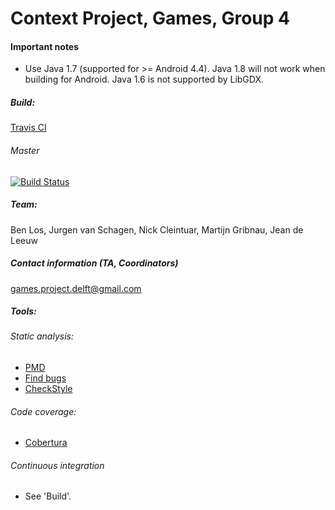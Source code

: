 Context Project, Games, Group 4
===============================

#### Important notes

* Use Java 1.7 (supported for >= Android 4.4). Java 1.8 will not work when building for Android. Java 1.6 is not supported by LibGDX.


##### Build:
[Travis CI](https://travis-ci.org/foresterre/ContextProject)

###### Master
[![Build Status](https://travis-ci.org/foresterre/ContextProject.svg?branch=master)](https://travis-ci.org/foresterre/ContextProject)

##### Team:

Ben Los,
Jurgen van Schagen,
Nick Cleintuar,
Martijn Gribnau,
Jean de Leeuw

##### Contact information (TA, Coordinators)

[games.project.delft@gmail.com](mailto:games.project.delft@gmail.com)


##### Tools:

###### Static analysis:
* [PMD](http://pmd.sourceforge.net/)
* [Find bugs](http://findbugs.sourceforge.net/)
* [CheckStyle](http://checkstyle.sourceforge.net/)

###### Code coverage:
* [Cobertura](http://cobertura.github.io/cobertura/)

###### Continuous integration
* See 'Build'.

